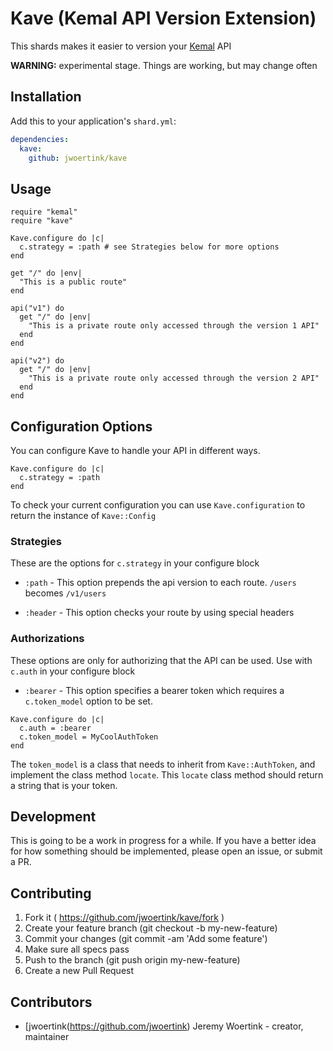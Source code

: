 # Kave (Kemal API Version Extension)

This shards makes it easier to version your [Kemal](http://kemalcr.com/) API

**WARNING:** experimental stage. Things are working, but may change often

## Installation


Add this to your application's `shard.yml`:

```yaml
dependencies:
  kave:
    github: jwoertink/kave
```


## Usage


```crystal
require "kemal"
require "kave"

Kave.configure do |c|
  c.strategy = :path # see Strategies below for more options
end

get "/" do |env|
  "This is a public route"
end

api("v1") do
  get "/" do |env|
    "This is a private route only accessed through the version 1 API"
  end
end

api("v2") do
  get "/" do |env|
    "This is a private route only accessed through the version 2 API"
  end
end
```

## Configuration Options

You can configure Kave to handle your API in different ways.

```crystal
Kave.configure do |c|
  c.strategy = :path
end
```

To check your current configuration you can use `Kave.configuration` to return the instance of `Kave::Config`

### Strategies

These are the options for `c.strategy` in your configure block

* `:path` - This option prepends the api version to each route. `/users` becomes `/v1/users`

* `:header` - This option checks your route by using special headers


### Authorizations
These options are only for authorizing that the API can be used. Use with `c.auth` in your configure block

* `:bearer` - This option specifies a bearer token which requires a `c.token_model` option to be set.

```crystal
Kave.configure do |c|
  c.auth = :bearer
  c.token_model = MyCoolAuthToken
end
```

The `token_model` is a class that needs to inherit from `Kave::AuthToken`, and implement the class method `locate`. This `locate` class method should return a string that is your token.

## Development

This is going to be a work in progress for a while. If you have a better idea for how something should be implemented, please open an issue, or submit a PR.

## Contributing

1. Fork it ( https://github.com/jwoertink/kave/fork )
2. Create your feature branch (git checkout -b my-new-feature)
3. Commit your changes (git commit -am 'Add some feature')
4. Make sure all specs pass
5. Push to the branch (git push origin my-new-feature)
6. Create a new Pull Request

## Contributors

- [jwoertink(https://github.com/jwoertink) Jeremy Woertink - creator, maintainer
